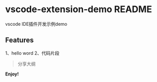 # vscode-extension-demo README

vscode IDE插件开发示例demo

## Features

1、hello word
2、代码片段


> 分享大纲

**Enjoy!**

